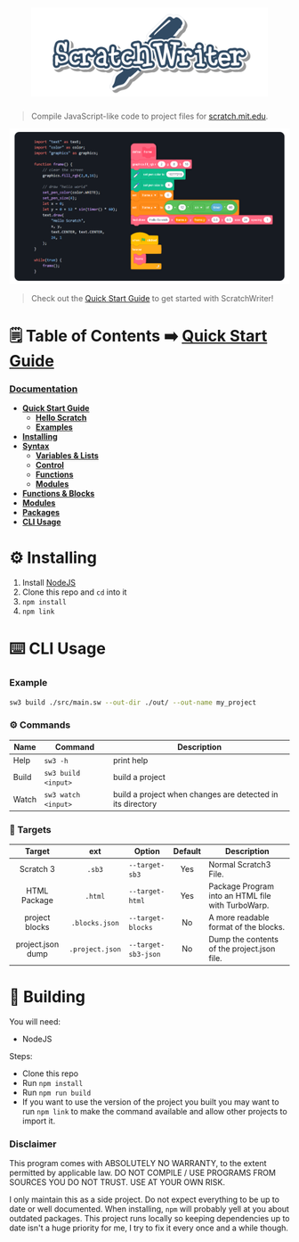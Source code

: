 <h1 align="center">
  <img height="160" src="./images/scratchwriter_hero.png" alt="ScratchWriter">
</h1>

> Compile JavaScript-like code to project files for [scratch.mit.edu](https://scratch.mit.edu).


![Hello World Program Code and Blocks](./docs/images/hello_scratch/hello_scratch.png)

> Check out the [Quick Start Guide](./docs/quick_start.md) to get started with ScratchWriter!

# 🗒️ Table of Contents ➡️ [Quick Start Guide](./docs/quick_start.md) 
### **[Documentation](./readme.md)**
- **[Quick Start Guide](./docs/quick_start.md)**
  - **[Hello Scratch](./docs/examples/hello_scratch.md)**
  - **[Examples](https://github.com/ScratchWriter/sw_examples/tree/main)**
- **[Installing](#installing)**
- **[Syntax](./docs/syntax.md)**
  - **[Variables & Lists](./docs/syntax.md/#variables--lists)**
  - **[Control](./docs/syntax.md/#control-statements)**
  - **[Functions](./docs/syntax.md/#functions)**
  - **[Modules](./docs/syntax.md/#modules--assets)**
- **[Functions & Blocks](./docs/builtin.md)**
- **[Modules](./docs/modules/index.md)**
- **[Packages](./docs/packages.md)**
- **[CLI Usage](#cli-usage)**

# ⚙️ Installing
1. Install [NodeJS](https://nodejs.org/en)
1. Clone this repo and `cd` into it
1. `npm install`
1. `npm link`

# ⌨️ CLI Usage
### Example
```sh
sw3 build ./src/main.sw --out-dir ./out/ --out-name my_project
```
### ⚙️ Commands
| Name     | Command               | Description     |
| -------- | --------------------- | --------------- |
| Help     | `sw3 -h`              | print help      |
| Build    | `sw3 build <input>`   | build a project |
| Watch    | `sw3 watch <input>`   | build a project when changes are detected in its directory |

### 🎯 Targets
| Target            | ext                  |  Option             | Default | Description |
| :---------------: | :------------------: | ------------------- | :-----: | ----------- |
| Scratch 3         | `.sb3`               | `--target-sb3`      | Yes     | Normal Scratch3 File. |
| HTML Package      | `.html`              | `--target-html`     | Yes     | Package Program into an HTML file with TurboWarp. |
| project blocks    | `.blocks.json`       | `--target-blocks`   | No      | A more readable format of the blocks. |
| project.json dump | `.project.json`      | `--target-sb3-json` | No      | Dump the contents of the project.json file. |

# 🔨 Building
You will need:
- NodeJS

Steps:
- Clone this repo
- Run `npm install`
- Run `npm run build`
- If you want to use the version of the project you built you may want to run `npm link` to make the command available and allow other projects to import it.

### Disclaimer
This program comes with ABSOLUTELY NO WARRANTY, to the extent permitted by applicable law. DO NOT COMPILE / USE PROGRAMS FROM SOURCES YOU DO NOT TRUST. USE AT YOUR OWN RISK.

I only maintain this as a side project. Do not expect everything to be up to date or well documented. When installing, `npm` will probably yell at you about outdated packages. This project runs locally so keeping dependencies up to date isn't a huge priority for me, I try to fix it every once and a while though.